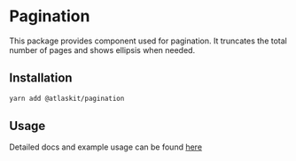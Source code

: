 # Pagination

This package provides component used for pagination. It truncates the total number of pages and shows ellipsis when needed.

## Installation

```sh
yarn add @atlaskit/pagination
```

## Usage

Detailed docs and example usage can be found [here](https://atlaskit.atlassian.com/packages/core/pagination)
